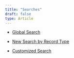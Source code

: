 ```yaml
---
title: "Searches"
draft: false
type: Article
---
```




- [Global Search](../Searches/Global-Search.md)

- [New Search by Record Type](../Searches/New-Search-by-Record-Type/contents)

- [Customized Search](../Searches/Customized-Search/contents)
